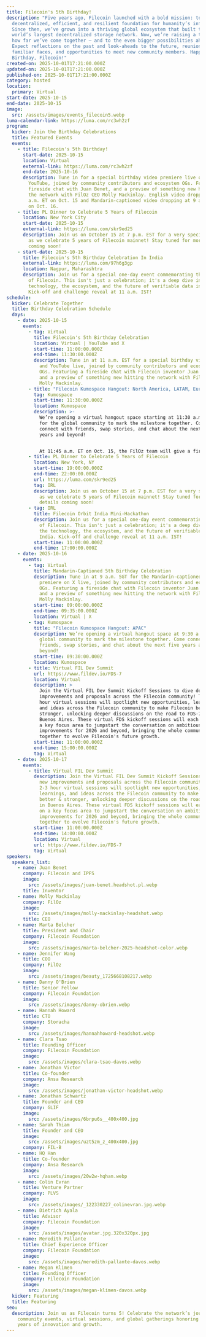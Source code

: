 ```yaml
---
title: Filecoin's 5th Birthday!
description: "Five years ago, Filecoin launched with a bold mission: to create a
  decentralized, efficient, and resilient foundation for humanity’s information.
  Since then, we’ve grown into a thriving global ecosystem that built the
  world’s largest decentralized storage network. Now, we’re raising a toast to
  how far we’ve come together — and to the even bigger possibilities ahead.
  Expect reflections on the past and look-aheads to the future, reunions with
  familiar faces, and opportunities to meet new community members. Happy
  Birthday, Filecoin!"
created-on: 2025-10-01T17:21:00.000Z
updated-on: 2025-10-01T17:21:00.000Z
published-on: 2025-10-01T17:21:00.000Z
category: hosted
location:
  primary: Virtual
start-date: 2025-10-15
end-date: 2025-10-15
image:
  src: /assets/images/events_filecoin5.webp
luma-calendar-link: https://luma.com/rc3wh2zf
program:
  kicker: Join the Birthday Celebrations
  title: Featured Events
  events:
    - title: Filecoin's 5th Birthday!
      start-date: 2025-10-15
      location: Virtual
      external-link: https://luma.com/rc3wh2zf
      end-date: 2025-10-16
      description: Tune in for a special birthday video premiere live on X and
        YouTube, joined by community contributors and ecosystem OGs. Featuring a
        fireside chat with Juan Benet, and a preview of something new hitting
        the network with FilOz CEO Molly Mackinlay. English video dropping at 11
        a.m. ET on Oct. 15 and Mandarin-captioned video dropping at 9 a.m. SGT
        on Oct. 16.
    - title: PL Dinner to Celebrate 5 Years of Filecoin
      location: New York City
      start-date: 2025-10-15
      external-link: https://luma.com/skr9ed25
      description: ​Join us on October 15 at 7 p.m. EST for a very special PL Dinner,
        as we celebrate 5 years of Filecoin mainnet! Stay tuned for more details
        coming soon!
    - start-date: 2025-10-15
      title: Filecoin's 5th Birthday Celebration In India
      external-link: https://luma.com/97h6g3gp
      location: Nagpur, Maharashtra
      description: ​Join us for a special one-day event commemorating the 5th birthday
        of Filecoin. This isn't just a celebration; it's a deep dive into the
        technology, the ecosystem, and the future of verifiable data in India.
        Kick-off and challenge reveal at 11 a.m. IST!
schedule:
  kicker: Celebrate Together
  title: Birthday Celebration Schedule
  days:
    - date: 2025-10-15
      events:
        - tag: Virtual
          title: Filecoin's 5th Birthday Celebration
          location: Virtual | YouTube and X
          start-time: 11:00:00.000Z
          end-time: 11:30:00.000Z
          description: Tune in at 11 a.m. EST for a special birthday video premiere on X
            and YouTube live, joined by community contributors and ecosystem
            OGs. Featuring a fireside chat with Filecoin inventor Juan Benet,
            and a preview of something new hitting the network with FilOz CEO
            Molly Mackinlay.
        - title: "Filecoin Kumospace Hangout: North America, LATAM, Europe & Africa"
          tag: Kumospace
          start-time: 11:30:00.000Z
          location: Kumospace
          description: >-
            ​We’re opening a virtual hangout space starting at 11:30 a.m. EST
            for the global community to mark the milestone together. Come
            connect with friends, swap stories, and chat about the next five
            years and beyond!


            At 11:45 a.m. ET on Oct. 15, the FilOz team will give a first-look demo of Filecoin Pin!
        - title: PL Dinner to Celebrate 5 Years of Filecoin
          location: New York, NY
          start-time: 19:00:00.000Z
          end-time: 22:00:00.000Z
          url: https://luma.com/skr9ed25
          tag: IRL
          description: ​Join us on October 15 at 7 p.m. EST for a very special PL Dinner,
            as we celebrate 5 years of Filecoin mainnet! Stay tuned for more
            details coming soon!
        - tag: IRL
          title: Filecoin Orbit India Mini-Hackathon
          description: ​Join us for a special one-day event commemorating the 5th birthday
            of Filecoin. This isn't just a celebration; it's a deep dive into
            the technology, the ecosystem, and the future of verifiable data in
            India. Kick-off and challenge reveal at 11 a.m. IST!
          start-time: 11:00:00.000Z
          end-time: 17:00:00.000Z
    - date: 2025-10-16
      events:
        - tag: Virtual
          title: Mandarin-Captioned 5th Birthday Celebration
          description: Tune in at 9 a.m. SGT for the Mandarin-captioned birthday video
            premiere on X live, joined by community contributors and ecosystem
            OGs. Featuring a fireside chat with Filecoin inventor Juan Benet,
            and a preview of something new hitting the network with FilOz CEO
            Molly Mackinlay.
          start-time: 09:00:00.000Z
          end-time: 09:35:00.000Z
          location: Virtual | X
        - tag: Kumospace
          title: "Filecoin Kumospace Hangout: APAC"
          description: ​We’re opening a virtual hangout space at 9:30 a.m. SGT for the
            global community to mark the milestone together. Come connect with
            friends, swap stories, and chat about the next five years and
            beyond!
          start-time: 09:30:00.000Z
          location: Kumospace
        - title: Virtual FIL Dev Summit
          url: https://www.fildev.io/FDS-7
          location: Virtual
          description: >
            Join the Virtual FIL Dev Summit Kickoff Sessions to dive deep on new
            improvements and proposals across the Filecoin community! These 2-3
            hour virtual sessions will spotlight new opportunities, learnings,
            and ideas across the Filecoin community to make Filecoin better &
            stronger, unlocking deeper discussions on the road to FDS-7 in
            Buenos Aires. These virtual FDS kickoff sessions will each center on
            a key focus area to jumpstart the conversation on ambitious new
            improvements for 2026 and beyond, bringing the whole community
            together to evolve Filecoin's future growth.
          start-time: 11:00:00.000Z
          end-time: 15:00:00.000Z
          tag: Virtual
    - date: 2025-10-17
      events:
        - title: Virtual FIL Dev Summit
          description: Join the Virtual FIL Dev Summit Kickoff Sessions to dive deep on
            new improvements and proposals across the Filecoin community! These
            2-3 hour virtual sessions will spotlight new opportunities,
            learnings, and ideas across the Filecoin community to make Filecoin
            better & stronger, unlocking deeper discussions on the road to FDS-7
            in Buenos Aires. These virtual FDS kickoff sessions will each center
            on a key focus area to jumpstart the conversation on ambitious new
            improvements for 2026 and beyond, bringing the whole community
            together to evolve Filecoin's future growth.
          start-time: 11:00:00.000Z
          end-time: 14:00:00.000Z
          location: Virtual
          url: https://www.fildev.io/FDS-7
          tag: Virtual
speakers:
  speakers_list:
    - name: Juan Benet
      company: Filecoin and IPFS
      image:
        src: /assets/images/juan-benet.headshot.pl.webp
      title: Inventor
    - name: Molly Mackinlay
      company: FilOz
      image:
        src: /assets/images/molly-mackinlay-headshot.webp
      title: CEO
    - name: Marta Belcher
      title: President and Chair
      company: Filecoin Foundation
      image:
        src: /assets/images/marta-belcher-2025-headshot-color.webp
    - name: Jennifer Wang
      title: COO
      company: FilOz
      image:
        src: /assets/images/beauty_1725668108217.webp
    - name: Danny O'Brien
      title: Senior Fellow
      company: Filecoin Foundation
      image:
        src: /assets/images/danny-obrien.webp
    - name: Hannah Howard
      title: CTO
      company: Storacha
      image:
        src: /assets/images/hannahhoward-headshot.webp
    - name: Clara Tsao
      title: Founding Officer
      company: Filecoin Foundation
      image:
        src: /assets/images/clara-tsao-davos.webp
    - name: Jonathan Victor
      title: Co-founder
      company: Ansa Research
      image:
        src: /assets/images/jonathan-victor-headshot.webp
    - name: Jonathan Schwartz
      title: Founder and CEO
      company: GLIF
      image:
        src: /assets/images/6brpu6s__400x400.jpg
    - name: Sarah Thiam
      title: Founder and CEO
      image:
        src: /assets/images/uzt5zm_z_400x400.jpg
      company: FIL-B
    - name: HQ Han
      title: Co-founder
      company: Ansa Research
      image:
        src: /assets/images/20w2w-hqhan.webp
    - name: Colin Evran
      title: Venture Partner
      company: PLVS
      image:
        src: /assets/images/_122330227_colinevran.jpg.webp
    - name: Dietrich Ayala
      title: Advisor
      company: Filecoin Foundation
      image:
        src: /assets/images/avatar.jpg.320x320px.jpg
    - name: Meredith Pallante
      title: Chief Experience Officer
      company: Filecoin Foundation
      image:
        src: /assets/images/meredith-pallante-davos.webp
    - name: Megan Klimen
      title: Founding Officer
      company: Filecoin Foundation
      image:
        src: /assets/images/megan-klimen-davos.webp
  kicker: Featuring
  title: Featuring
seo:
  description: Join us as Filecoin turns 5! Celebrate the network’s journey with
    community events, virtual sessions, and global gatherings honoring five
    years of innovation and growth.
---
```

